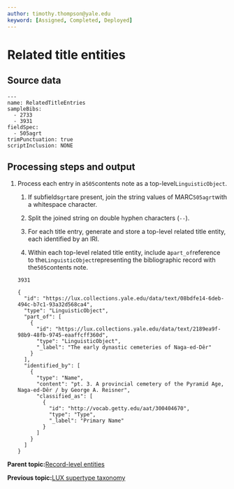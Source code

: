 ```yaml
---
author: timothy.thompson@yale.edu
keyword: [Assigned, Completed, Deployed]
---
```


# Related title entities

## Source data

```
---
name: RelatedTitleEntries
sampleBibs:
  - 2733
  - 3931
fieldSpec:
  - 505agrt
trimPunctuation: true
scriptInclusion: NONE
```

## Processing steps and output

1.  Process each entry in a`505`contents note as a top-level`LinguisticObject`.

    1.  If subfields`grt`are present, join the string values of MARC`505agrt`with a whitespace character.

    2.  Split the joined string on double hyphen characters \(`--`\).

    3.  For each title entry, generate and store a top-level related title entity, each identified by an IRI.

    4.  Within each top-level related title entity, include a`part_of`reference to the`LinguisticObject`representing the bibliographic record with the`505`contents note.

    `3931`

    ```
    {
      "id": "https://lux.collections.yale.edu/data/text/08bdfe14-6deb-494c-b7c1-93a32d568ca4",
      "type": "LinguisticObject",
      "part_of": [
        {
          "id": "https://lux.collections.yale.edu/data/text/2189ea9f-98b9-48fb-9745-eaaffcff360d",
          "type": "LinguisticObject",
          "_label": "The early dynastic cemeteries of Naga-ed-Dêr"
        }
      ],
      "identified_by": [
        {
          "type": "Name",
          "content": "pt. 3. A provincial cemetery of the Pyramid Age, Naga-ed-Dêr / by George A. Reisner",
          "classified_as": [
            {
              "id": "http://vocab.getty.edu/aat/300404670",
              "type": "Type",
              "_label": "Primary Name"
            }
          ]
        }
      ]
    }
    ```


**Parent topic:**[Record-level entities](../../concepts/record_level_entities.md)

**Previous topic:**[LUX supertype taxonomy](../../tasks/supertypes/supertypes.md)


